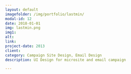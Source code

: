 ```yaml
---
layout: default
imagefolder: /img/portfolio/lastmin/
modal-id: 12
date: 2018-01-01
img: lastmin.png
img1: 
alt: 
link: 
project-date: 2013
client: 
category: Campaign Site Design, Email Design
description: UI Design for microsite and email campaign

---
```

